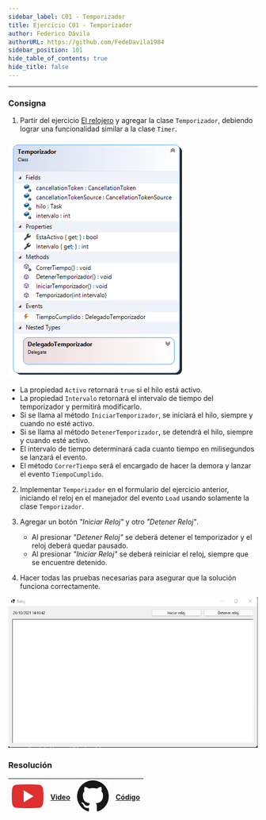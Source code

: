 ```yaml
---
sidebar_label: C01 - Temporizador
title: Ejercicio C01 - Temporizador
author: Federico Dávila
authorURL: https://github.com/FedeDavila1984
sidebar_position: 101
hide_table_of_contents: true
hide_title: false
---
```

---
### Consigna
1. Partir del ejercicio [El relojero](../../19-concurrencia/Ejercicios/I01-el-relojero.md) y agregar la clase `Temporizador`, debiendo lograr una funcionalidad similar a la clase `Timer`. 

![Diagrama de clases](/clases/20-Eventos/ejercicios/Temporizador_Diagram.png)

* La propiedad `Activo` retornará `true` si el hilo está activo. 
* La propiedad `Intervalo` retornará el intervalo de tiempo del temporizador y permitirá modificarlo. 
* Si se llama al método `IniciarTemporizador`, se iniciará el hilo, siempre y cuando no esté activo. 
* Si se llama al método `DetenerTemporizador`, se detendrá el hilo, siempre y cuando esté activo.
* El intervalo de tiempo determinará cada cuanto tiempo en milisegundos se lanzará el evento.
* El método `CorrerTiempo` será el encargado de hacer la demora y lanzar el evento `TiempoCumplido`.

2. Implementar `Temporizador` en el formulario del ejercicio anterior, iniciando el reloj en el manejador del evento `Load` usando solamente la clase `Temporizador`. 

3. Agregar un botón *"Iniciar Reloj"* y otro *"Detener Reloj"*. 
   * Al presionar *"Detener Reloj"* se deberá detener el temporizador y el reloj deberá quedar pausado. 
   * Al presionar *"Iniciar Reloj"* se deberá reiniciar el reloj, siempre que se encuentre detenido. 

4. Hacer todas las pruebas necesarias para asegurar que la solución funciona correctamente.

![frmReloj](/clases/20-Eventos/ejercicios/frmReloj.gif)

### Resolución
| ![img](/base/youtube.svg) | [Video](https://youtu.be/lvg4AL90cmc) | ![img](/base/github.svg) | [Código](https://github.com/codeutnfra/programacion_2_laboratorio_2/tree/master/Ejercicios_Resueltos/Clase_20/C01_Temporizador) |
| :-----------------------: | :---: | :----------------------: | :----: |
